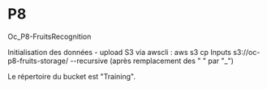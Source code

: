 # P8
 Oc_P8-FruitsRecognition

Initialisation des données - upload S3 via awscli : aws s3 cp Inputs s3://oc-p8-fruits-storage/ --recursive (après remplacement des " " par "_")

Le répertoire du bucket est "Training".
